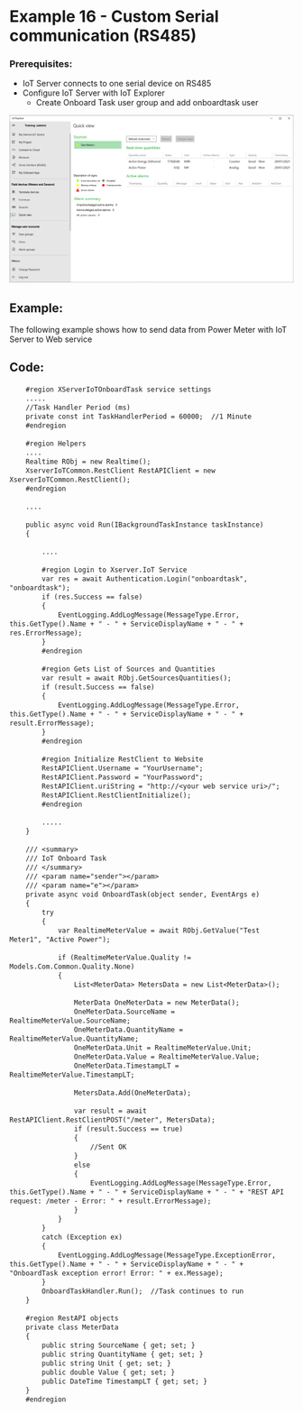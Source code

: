 # Example 16 - Custom Serial communication (RS485)

### Prerequisites:

  - IoT Server connects to one serial device on RS485
  - Configure IoT Server with IoT Explorer
    - Create Onboard Task user group and add onboardtask user 

![](images/TestMeter.png)
  
## Example:

The following example shows how to send data from Power Meter with IoT Server to Web service

## Code:

        #region XServerIoTOnboardTask service settings
        .....
        //Task Handler Period (ms)
        private const int TaskHandlerPeriod = 60000;  //1 Minute
        #endregion

        #region Helpers
        ....
        Realtime RObj = new Realtime();
        XserverIoTCommon.RestClient RestAPIClient = new XserverIoTCommon.RestClient();
        #endregion

        ....
        
        public async void Run(IBackgroundTaskInstance taskInstance)
        {
          
            ....

            #region Login to Xserver.IoT Service
            var res = await Authentication.Login("onboardtask", "onboardtask");
            if (res.Success == false)
            {
                EventLogging.AddLogMessage(MessageType.Error, this.GetType().Name + " - " + ServiceDisplayName + " - " + res.ErrorMessage);
            }
            #endregion

            #region Gets List of Sources and Quantities
            var result = await RObj.GetSourcesQuantities();
            if (result.Success == false)
            {
                EventLogging.AddLogMessage(MessageType.Error, this.GetType().Name + " - " + ServiceDisplayName + " - " + result.ErrorMessage);
            }
            #endregion

            #region Initialize RestClient to Website
            RestAPIClient.Username = "YourUsername";
            RestAPIClient.Password = "YourPassword";
            RestAPIClient.uriString = "http://<your web service uri>/";
            RestAPIClient.RestClientInitialize();
            #endregion

            .....
        }

        /// <summary>
        /// IoT Onboard Task
        /// </summary>
        /// <param name="sender"></param>
        /// <param name="e"></param>
        private async void OnboardTask(object sender, EventArgs e)
        {
            try
            {
                var RealtimeMeterValue = await RObj.GetValue("Test Meter1", "Active Power");

                if (RealtimeMeterValue.Quality != Models.Com.Common.Quality.None)
                {
                    List<MeterData> MetersData = new List<MeterData>();

                    MeterData OneMeterData = new MeterData();
                    OneMeterData.SourceName = RealtimeMeterValue.SourceName;
                    OneMeterData.QuantityName = RealtimeMeterValue.QuantityName;
                    OneMeterData.Unit = RealtimeMeterValue.Unit;
                    OneMeterData.Value = RealtimeMeterValue.Value;
                    OneMeterData.TimestampLT = RealtimeMeterValue.TimestampLT;

                    MetersData.Add(OneMeterData);

                    var result = await RestAPIClient.RestClientPOST("/meter", MetersData);
                    if (result.Success == true)
                    {
                        //Sent OK
                    }
                    else
                    {
                        EventLogging.AddLogMessage(MessageType.Error, this.GetType().Name + " - " + ServiceDisplayName + " - " + "REST API request: /meter - Error: " + result.ErrorMessage);
                    }
                }
            }
            catch (Exception ex)
            {
                EventLogging.AddLogMessage(MessageType.ExceptionError, this.GetType().Name + " - " + ServiceDisplayName + " - " + "OnboardTask exception error! Error: " + ex.Message);
            }
            OnboardTaskHandler.Run();  //Task continues to run
        }

        #region RestAPI objects
        private class MeterData
        {
            public string SourceName { get; set; }
            public string QuantityName { get; set; }
            public string Unit { get; set; }
            public double Value { get; set; }
            public DateTime TimestampLT { get; set; }
        }
        #endregion
